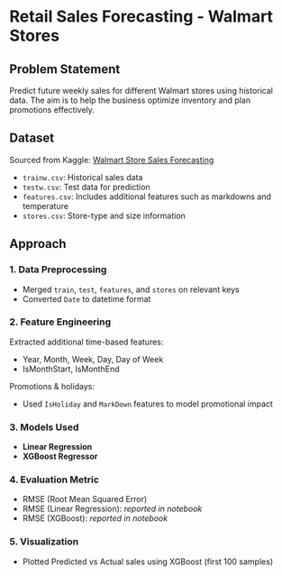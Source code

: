 # Retail Sales Forecasting - Walmart Stores

## Problem Statement
Predict future weekly sales for different Walmart stores using historical data. The aim is to help the business optimize inventory and plan promotions effectively.

## Dataset
Sourced from Kaggle: [Walmart Store Sales Forecasting](https://www.kaggle.com/competitions/walmart-recruiting-store-sales-forecasting)

- `trainw.csv`: Historical sales data  
- `testw.csv`: Test data for prediction  
- `features.csv`: Includes additional features such as markdowns and temperature  
- `stores.csv`: Store-type and size information  

## Approach

### 1. Data Preprocessing
- Merged `train`, `test`, `features`, and `stores` on relevant keys
- Converted `Date` to datetime format

### 2. Feature Engineering
Extracted additional time-based features:
- Year, Month, Week, Day, Day of Week
- IsMonthStart, IsMonthEnd

Promotions & holidays:
- Used `IsHoliday` and `MarkDown` features to model promotional impact

### 3. Models Used
- **Linear Regression**
- **XGBoost Regressor**

### 4. Evaluation Metric
- RMSE (Root Mean Squared Error)
- RMSE (Linear Regression): _reported in notebook_
- RMSE (XGBoost): _reported in notebook_

### 5. Visualization
- Plotted Predicted vs Actual sales using XGBoost (first 100 samples)







